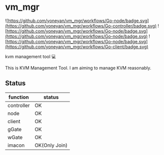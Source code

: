 # vm_mgr
![https://github.com/yoneyan/vm_mgr/workflows/Go-node/badge.svg](https://github.com/yoneyan/vm_mgr/workflows/Go-controller/badge.svg)
![https://github.com/yoneyan/vm_mgr/workflows/Go-node/badge.svg](https://github.com/yoneyan/vm_mgr/workflows/Go-node/badge.svg)
![https://github.com/yoneyan/vm_mgr/workflows/Go-node/badge.svg](https://github.com/yoneyan/vm_mgr/workflows/Go-client/badge.svg)  

kvm management tool :computer:

This is KVM Management Tool.
I am aiming to manage KVM reasonably.

## Status
|function|status|
|---|---|
|controller|OK|
|node|OK|
|client|OK|
|gGate|OK|
|wGate|OK|
|imacon|OK(Only Join)|